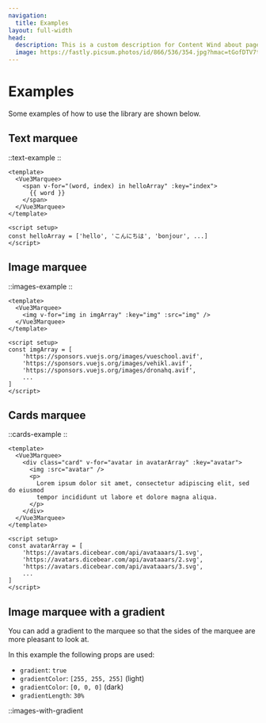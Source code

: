 ```yaml
---
navigation:
  title: Examples
layout: full-width
head:
  description: This is a custom description for Content Wind about page.
  image: https://fastly.picsum.photos/id/866/536/354.jpg?hmac=tGofDTV7tl2rprappPzKFiZ9vDh5MKj39oa2D--gqhA
---
```


# Examples

Some examples of how to use the library are shown below.

## Text marquee

::text-example
::

```vue
<template>
  <Vue3Marquee>
    <span v-for="(word, index) in helloArray" :key="index">
      {{ word }}
    </span>
  </Vue3Marquee>
</template>

<script setup>
const helloArray = ['hello', 'こんにちは', 'bonjour', ...]
</script>
```

## Image marquee

::images-example
::

```vue
<template>
  <Vue3Marquee>
    <img v-for="img in imgArray" :key="img" :src="img" />
  </Vue3Marquee>
</template>

<script setup>
const imgArray = [
    'https://sponsors.vuejs.org/images/vueschool.avif',
    'https://sponsors.vuejs.org/images/vehikl.avif',
    'https://sponsors.vuejs.org/images/dronahq.avif',
    ...
]
</script>
```

## Cards marquee

::cards-example
::

```vue
<template>
  <Vue3Marquee>
    <div class="card" v-for="avatar in avatarArray" :key="avatar">
      <img :src="avatar" />
      <p>
        Lorem ipsum dolor sit amet, consectetur adipiscing elit, sed do eiusmod
        tempor incididunt ut labore et dolore magna aliqua.
      </p>
    </div>
  </Vue3Marquee>
</template>

<script setup>
const avatarArray = [
    'https://avatars.dicebear.com/api/avataaars/1.svg',
    'https://avatars.dicebear.com/api/avataaars/2.svg',
    'https://avatars.dicebear.com/api/avataaars/3.svg',
    ...
]
</script>
```

## Image marquee with a gradient

You can add a gradient to the marquee so that the sides of the marquee are more pleasant to look at.

In this example the following props are used:

- `gradient`: `true`
- `gradientColor`: `[255, 255, 255]` (light)
- `gradientColor`: `[0, 0, 0]` (dark)
- `gradientLength`: `30%`

::images-with-gradient
